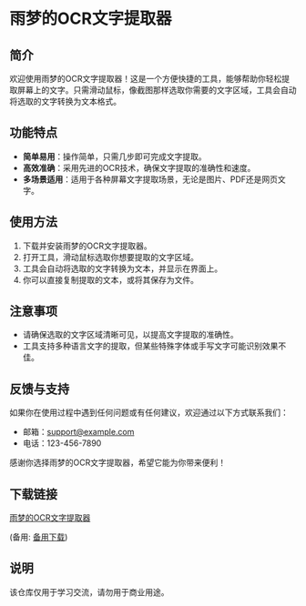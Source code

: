 # 雨梦的OCR文字提取器

## 简介

欢迎使用雨梦的OCR文字提取器！这是一个方便快捷的工具，能够帮助你轻松提取屏幕上的文字。只需滑动鼠标，像截图那样选取你需要的文字区域，工具会自动将选取的文字转换为文本格式。

## 功能特点

- **简单易用**：操作简单，只需几步即可完成文字提取。
- **高效准确**：采用先进的OCR技术，确保文字提取的准确性和速度。
- **多场景适用**：适用于各种屏幕文字提取场景，无论是图片、PDF还是网页文字。

## 使用方法

1. 下载并安装雨梦的OCR文字提取器。
2. 打开工具，滑动鼠标选取你想要提取的文字区域。
3. 工具会自动将选取的文字转换为文本，并显示在界面上。
4. 你可以直接复制提取的文本，或将其保存为文件。

## 注意事项

- 请确保选取的文字区域清晰可见，以提高文字提取的准确性。
- 工具支持多种语言文字的提取，但某些特殊字体或手写文字可能识别效果不佳。

## 反馈与支持

如果你在使用过程中遇到任何问题或有任何建议，欢迎通过以下方式联系我们：

- 邮箱：support@example.com
- 电话：123-456-7890

感谢你选择雨梦的OCR文字提取器，希望它能为你带来便利！

## 下载链接
[雨梦的OCR文字提取器]() 

(备用: [备用下载](https://pan.baidu.com/s/15CQVvA-ZEb4ZKoTl1UQAVA?pwd=1234))

## 说明

该仓库仅用于学习交流，请勿用于商业用途。
